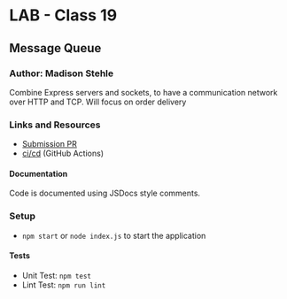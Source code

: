 # LAB - Class 19
## Message Queue
### Author: Madison Stehle

Combine Express servers and sockets, to have a communication network over HTTP and TCP. Will focus on order delivery


### Links and Resources

- [Submission PR]()
- [ci/cd]() (GitHub Actions)


#### Documentation

Code is documented using JSDocs style comments.


### Setup

- `npm start` or `node index.js` to start the application


#### Tests

- Unit Test: `npm test`
- Lint Test: `npm run lint`